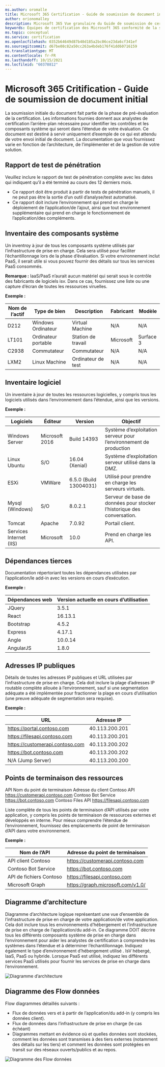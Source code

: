 ```yaml
---
ms.author: oromalle
title: Microsoft 365 Certification - Guide de soumission de document initial
author: orionomalley
description: Microsoft 365 Vue granulaire du Guide de soumission de certification
keywords: Équipes de certification des Microsoft 365 conformité de la sécurité m365 envoi initial de documents
ms.topic: conceptual
ms.service: certification
ms.openlocfilehash: 0352b64649d87b40d185a2bc06ce23da6cf341ef
ms.sourcegitcommit: d67be08c82a50cc263a4bdeb176f41dd60716159
ms.translationtype: MT
ms.contentlocale: fr-FR
ms.lasthandoff: 10/15/2021
ms.locfileid: "60378812"
---
```

# <a name="microsoft-365-ceritification---initial-document-submission-guide"></a>Microsoft 365 Critification - Guide de soumission de document initial

La soumission initiale du document fait partie de la phase de pré-évaluation de la certification. Les informations fournies donnent aux analystes de certification l’arrière-plan nécessaire pour identifier les contrôles et les composants système qui seront dans l’étendue de votre évaluation. Ce document est destiné à servir uniquement d’exemple de ce qui est attendu de votre envoi initial de document. La documentation que vous fournissez varie en fonction de l’architecture, de l’implémenter et de la gestion de votre solution.

## <a name="penetration-test-report"></a>Rapport de test de pénétration

Veuillez inclure le rapport de test de pénétration complète avec les dates qui indiquent qu’il a été terminé au cours des 12 derniers mois. 
-   Ce rapport doit être produit à partir de tests de pénétration manuels, il ne peut pas être la sortie d’un outil d’analyse/test automatisé.
-   Ce rapport doit inclure l’environnement qui prend en charge le déploiement de l’application/de l’ajout, ainsi que tout environnement supplémentaire qui prend en charge le fonctionnement de l’application/des compléments.


## <a name="system-component-inventory"></a>Inventaire des composants système

Un inventroy à jour de tous les composants système utilisés par l’infrastructure de prise en charge. Cela sera utilisé pour faciliter l’échantillonnage lors de la phase d’évaluation. Si votre environnement inclut PaaS, il serait utile si vous pouvez fournir des détails sur tous les services PaaS consommés.

**Remarque :** IaaS/PaaS n’aurait aucun matériel qui serait sous le contrôle des fabricants de logiciels isv.  Dans ce cas, fournissez une liste ou une capture d’écran de toutes les ressources viruelles.

**Exemple :**

|Nom de l’actif|    Type de bien| Description|    Fabricant|   Modèle|
|-|-|-|-|-|
|D212|  Windows  Ordinateur|   Virtual Machine|    N/A| N/A|
|LT101| Ordinateur portable| Station de travail|    Microsoft|  Surface 3|
|C2938| Commutateur| Commutateur|N/A|N/A|     
|LXM2|  Linux Machine|  Ordinateur de test|N/A|N/A|       


## <a name="software-inventory"></a>Inventaire logiciel

Un inventaire à jour de toutes les ressources logicielles, y compris tous les logiciels utilisés dans l’environnement dans l’étendue, ainsi que les versions.

**Exemple :**

|Logiciels|  Éditeur|  Version|     Objectif|
|-|-|-|-|
|Windows Server|    Microsoft 2016 | Build 14393| Système d’exploitation serveur pour l’environnement de production|.
|Linux Ubuntu|  S/O|    16.04 (Xenial)| Système d’exploitation serveur utilisé dans la DMZ.|
|ESXi|  VMWare| 6.5.0 (Build 13004031)| Utilisé pour prendre en charge les serveurs virtuels.|
|Mysql (Windows)|   S/O|    8.0.2.1|    Serveur de base de données pour stocker l’historique des conversation.|
|Tomcat|        Apache| 7.0.92| Portail client.|
|Services Internet (IIS)|   Microsoft|  10.0|   Prend en charge les API.|


## <a name="third-party-dependencies"></a>Dépendances tierces

Documentation répertoriant toutes les dépendances utilisées par l’application/le add-in avec les versions en cours d’exécution.

**Exemple :**

|Dépendances web|  Version actuelle en cours d’utilisation|
|-|-|
|JQuery|    3.5.1|
|React| 16.13.1|
|Bootstrap| 4.5.2|
|Express|   4.17.1|
|Angle|   10.0.14|
|AngularJS| 1.8.0|


## <a name="public-ip-addresses"></a>Adresses IP publiques

Détails de toutes les adresses IP publiques et URL utilisées par l’infrastructure de prise en charge. Cela doit inclure la plage d’adresses IP routable complète allouée à l’environnement, sauf si une segmentation adéquate a été implémentée pour fractionner la plage en cours d’utilisation (une preuve adéquate de segmentation sera requise).

**Exemple :**

|URL|  Adresse IP|
|-|-|
|https://portal.contoso.com |40.113.200.201 |
|https://filesapi.contoso.com|  40.113.200.201|
|https://customerapi.contoso.com|   40.113.200.202|
|https://bot.contoso.com|   40.113.200.202|
|N/A (Jump Server)| 40.113.200.200|


## <a name="resource-endpoints"></a>Points de terminaison des ressources

API Nom du point de terminaison Adresse du client Contoso API    https://customerapi.contoso.com Contoso Bot Service https://bot.contoso.com Contoso Files API   https://filesapi.contoso.com

Liste complète de tous les points de terminaison d’API utilisés par votre application, y compris les points de terminaison de ressources externes et développés en interne. Pour mieux comprendre l’étendue de l’environnement, fournissez des emplacements de point de terminaison d’API dans votre environnement.

**Exemple :**

|Nom de l’API|  Adresse du point de terminaison|
|-|-|
|API client Contoso|  https://customerapi.contoso.com|
|Contoso Bot Service|   https://bot.contoso.com|
|API de fichiers Contoso| https://filesapi.contoso.com|
|Microsoft Graph| https://graph.microsoft.com/v1.0/|


## <a name="architectural-diagram"></a>Diagramme d’architecture

Diagramme d’architecture logique représentant une vue d’ensemble de l’infrastructure de prise en charge de votre application/de votre application. Cela doit inclure tous les environnements d’hébergement et l’infrastructure de prise en charge de l’application/du add-in. Ce diagramme DOIT décrire tous les différents composants système de prise en charge dans l’environnement pour aider les analystes de certification à comprendre les systèmes dans l’étendue et à déterminer l’échantillonnage. Indiquez également le type d’environnement d’hébergement utilisé . IsV hébergé, IaaS, PaaS ou hybride. Lorsque PaaS est utilisé, indiquez les différents services PaaS utilisés pour fournir les services de prise en charge dans l’environnement.

![Diagramme d’architecture](../media/Architecturaldiagram.png)

## <a name="data-flow-diagram"></a>Diagramme des Flow données

Flow diagrammes détaillés suivants :
-   Flux de données vers et à partir de l’application/du add-in (y compris les données client).
-   Flux de données dans l’infrastructure de prise en charge (le cas échéant)
-   Diagrammes mettant en évidence où et quelles données sont stockées, comment les données sont transmises à des tiers externes (notamment des détails sur les tiers) et comment les données sont protégées en transit sur des réseaux ouverts/publics et au repos.

![Diagramme des Flow données](../media/Dataflowdiagram.png)



